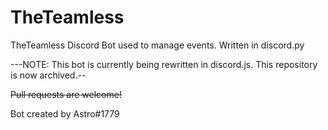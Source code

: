 # TheTeamless
TheTeamless Discord Bot used to manage events. Written in discord.py

---NOTE: This bot is currently being rewritten in discord.js. This repository is now archived.-- 

~~Pull requests are welcome!~~

Bot created by Astro#1779
